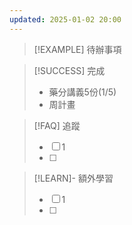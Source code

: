 ```yaml
---
updated: 2025-01-02 20:00
---
```

> [!EXAMPLE] 待辦事項
>  




> [!SUCCESS] 完成
>- 藥分講義5份(1/5)
>- 周計畫
>

> [!FAQ] 追蹤
>  - [ ] 1
>  - [ ] 

> [!LEARN]- 額外學習
> - [ ] 1
> - [ ] 